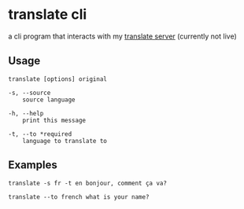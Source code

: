 # translate cli
a cli program that interacts with my [translate server](https://github.com/golang/tree/main/cmd/translate/server) (currently not live)

## Usage
```
translate [options] original

-s, --source
    source language

-h, --help
    print this message

-t, --to *required
    language to translate to
```

## Examples
```
translate -s fr -t en bonjour, comment ça va?
```
```
translate --to french what is your name?
```